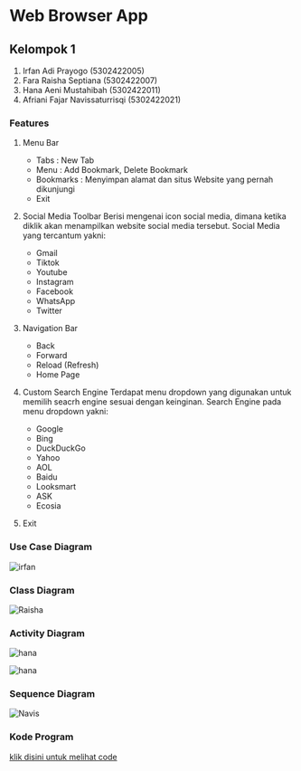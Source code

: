 # Web Browser App
## Kelompok 1
1. Irfan Adi Prayogo             (5302422005)
2. Fara Raisha Septiana          (5302422007)
3. Hana Aeni Mustahibah          (5302422011)
4. Afriani Fajar Navissaturrisqi (5302422021)

### Features
1. Menu Bar
   - Tabs      : New Tab 
   - Menu      : Add Bookmark, Delete Bookmark
   - Bookmarks : Menyimpan alamat dan situs Website yang pernah dikunjungi
   - Exit

2. Social Media Toolbar
   Berisi mengenai icon social media, dimana ketika diklik akan menampilkan website social media tersebut. Social Media yang tercantum yakni:
     - Gmail
     - Tiktok
     - Youtube
     - Instagram
     - Facebook
     - WhatsApp
     - Twitter
     
4. Navigation Bar
   - Back
   - Forward
   - Reload (Refresh)
   - Home Page
   
5. Custom Search Engine
   Terdapat menu dropdown yang digunakan untuk memilih seacrh engine sesuai dengan keinginan. Search Engine pada menu dropdown yakni:
   - Google
   - Bing
   - DuckDuckGo
   - Yahoo
   - AOL
   - Baidu
   - Looksmart
   - ASK
   - Ecosia
    
6. Exit
   
### Use Case Diagram
![irfan](usecase.png)

### Class Diagram
![Raisha](class.png)

### Activity Diagram
![hana](Activity_1.png)

![hana](Activity_2.png)

### Sequence Diagram
![Navis](sequence.png)

### Kode Program
[klik disini untuk melihat code](WE_OPER.py)




